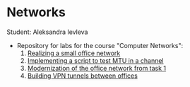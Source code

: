 # Networks

Student: Aleksandra Ievleva

* Repository for labs for the course "Computer Networks":
    1. [Realizing a small office network](lab1/)
    2. [Implementing a script to test MTU in a channel](lab2/)
    3. [Modernization of the office network from task 1](lab3/)
    4. [Building VPN tunnels between offices](lab4/)

